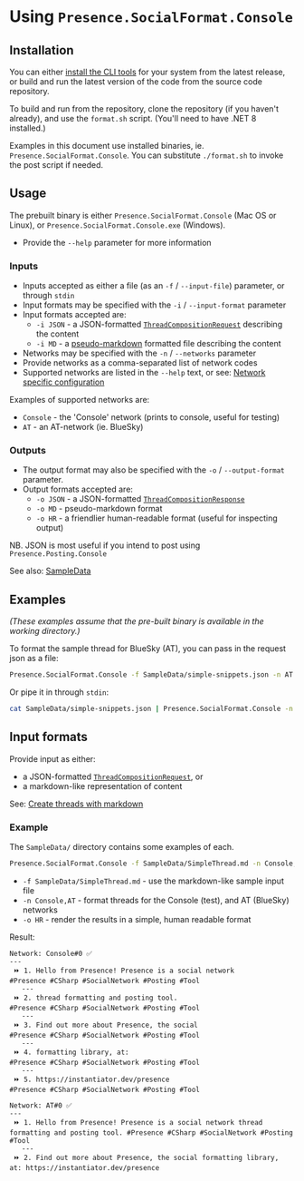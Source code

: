 # Using `Presence.SocialFormat.Console`

## Installation

You can either [install the CLI tools](install-cli-tools.md) for your system from the latest release, or build and run the latest version of the code from the source code repository.

To build and run from the repository, clone the repository (if you haven't already), and use the `format.sh` script. (You'll need to have .NET 8 installed.)

Examples in this document use installed binaries, ie. `Presence.SocialFormat.Console`. You can substitute `./format.sh` to invoke the post script if needed.

## Usage

The prebuilt binary is either `Presence.SocialFormat.Console` (Mac OS or Linux), or `Presence.SocialFormat.Console.exe` (Windows).

- Provide the `--help` parameter for more information

### Inputs

- Inputs accepted as either a file (as an `-f` / `--input-file`) parameter, or through `stdin`
- Input formats may be specified with the `-i` / `--input-format` parameter
- Input formats accepted are:
  - `-i JSON` - a JSON-formatted [`ThreadCompositionRequest`](https://github.com/instantiator/presence/blob/main/Presence.SocialFormat.Lib/DTO/ThreadCompositionRequest.cs) describing the content
  - `-i MD` - a [pseudo-markdown](https://instantiator.dev/presence/guides/create-with-markdown.html) formatted file describing the content
- Networks may be specified with the `-n` / `--networks` parameter
- Provide networks as a comma-separated list of network codes
- Supported networks are listed in the `--help` text, or see: [Network specific configuration](../guides/network-specifics.md)

Examples of supported networks are:

- `Console` - the 'Console' network (prints to console, useful for testing)
- `AT` - an AT-network (ie. BlueSky)

### Outputs

- The output format may also be specified with the `-o` / `--output-format` parameter.
- Output formats accepted are:
  - `-o JSON` - a JSON-formatted [`ThreadCompositionResponse`](https://github.com/instantiator/presence/blob/main/Presence.SocialFormat.Lib/DTO/ThreadCompositionResponse.cs)
  - `-o MD` - pseudo-markdown format
  - `-o HR` - a friendlier human-readable format (useful for inspecting output)

NB. JSON is most useful if you intend to post using `Presence.Posting.Console`

See also: [SampleData](https://github.com/instantiator/presence/tree/main/SampleData)

## Examples

_(These examples assume that the pre-built binary is available in the working directory.)_

To format the sample thread for BlueSky (AT), you can pass in the request json as a file:

```bash
Presence.SocialFormat.Console -f SampleData/simple-snippets.json -n AT
```

Or pipe it in through `stdin`:

```bash
cat SampleData/simple-snippets.json | Presence.SocialFormat.Console -n AT
```

## Input formats

Provide input as either:

* a JSON-formatted [`ThreadCompositionRequest`](https://github.com/instantiator/presence/blob/main/Presence.SocialFormat.Lib/DTO/ThreadCompositionRequest.cs), or
* a markdown-like representation of content

See: [Create threads with markdown](../guides/create-with-markdown.md)

### Example

The `SampleData/` directory contains some examples of each.

```bash
Presence.SocialFormat.Console -f SampleData/SimpleThread.md -n Console,AT -o HR
```

- `-f SampleData/SimpleThread.md` - use the markdown-like sample input file
- `-n Console,AT` - format threads for the Console (test), and AT (BlueSky) networks
- `-o HR` - render the results in a simple, human readable format

Result:

```text
Network: Console#0 ✅
---
 ⏩ 1. Hello from Presence! Presence is a social network
#Presence #CSharp #SocialNetwork #Posting #Tool
   ---
 ⏩ 2. thread formatting and posting tool.
#Presence #CSharp #SocialNetwork #Posting #Tool
   ---
 ⏩ 3. Find out more about Presence, the social
#Presence #CSharp #SocialNetwork #Posting #Tool
   ---
 ⏩ 4. formatting library, at:
#Presence #CSharp #SocialNetwork #Posting #Tool
   ---
 ⏩ 5. https://instantiator.dev/presence
#Presence #CSharp #SocialNetwork #Posting #Tool

Network: AT#0 ✅
---
 ⏩ 1. Hello from Presence! Presence is a social network thread formatting and posting tool. #Presence #CSharp #SocialNetwork #Posting #Tool
   ---
 ⏩ 2. Find out more about Presence, the social formatting library, at: https://instantiator.dev/presence
```
